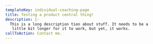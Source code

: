 ```yaml
---
templateKey: individual-coaching-page
title: Testing a product central thing!
description: |-
  This is a long description tion about stuff. It needs to be a
   little bit longer for it to work, but yet, it works.
callToAction: Contact me.
---
```

